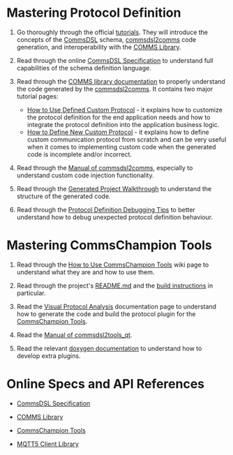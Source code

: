 # Mastering Protocol Definition

1. Go thoroughly through the official [tutorials](https://github.com/commschamp/cc_tutorial).
   They will introduce the concepts of the [CommsDSL](https://github.com/commschamp/CommsDSL-Specification)
   schema, [commsdsl2comms](https://github.com/commschamp/commsdsl) code generation,
   and interoperability with the [COMMS Library](https://github.com/commschamp/comms).

2. Read through the online [CommsDSL Specification](https://commschamp.github.io/commsdsl_spec) to
   understand full capabilities of the schema definition language.

3. Read through the [COMMS library documentation](https://commschamp.github.io/comms_doc) to
   properly understand the code generated by the [commsdsl2comms](https://github.com/commschamp/commsdsl).
   It contains two major tutorial pages:

   - [How to Use Defined Custom Protocol](https://commschamp.github.io/comms_doc/page_use_prot.html) -
     it explains how to customize the protocol definition for the end application needs and
     how to integrate the protocol definition into the
     application business logic.
   - [How to Define New Custom Protocol](https://commschamp.github.io/comms_doc/page_define_prot.html) -
     it explains how to define custom communication protocol
     from scratch and can be very useful when it comes to implementing custom code when the generated
     code is incomplete and/or incorrect.

4. Read through the [Manual of commsdsl2comms](https://github.com/commschamp/commsdsl/blob/master/doc/Manual_commsdsl2comms.md),
   especially to understand custom code injection functionality.

5. Read through the [Generated Project Walkthrough](https://github.com/commschamp/commsdsl/blob/master/doc/GeneratedProjectWalkthrough.md)
   to understand the structure of the generated code.

6. Read through the [Protocol Definition Debugging Tips](https://github.com/commschamp/commsdsl/blob/master/doc/DebugProtocolDef.md) to
   better understand how to debug unexpected protocol definition behaviour.


# Mastering CommsChampion Tools

1. Read through the [How to Use CommsChampion Tools](https://github.com/commschamp/cc_tools_qt/wiki/How-to-Use-CommsChampion-Tools)
   wiki page to understand what they are and how to use them.

2. Read through the project's [README.md](https://github.com/commschamp/cc_tools_qt) and the
   [build instructions](https://github.com/commschamp/cc_tools_qt?tab=readme-ov-file#how-to-build)
   in particular.

3. Read the [Visual Protocol Analysis](https://github.com/commschamp/commsdsl/blob/master/doc/VisualProtocolAnalysis.md)
   documentation page to understand how to generate the code and build the
   protocol plugin for the [CommsChampion Tools](https://github.com/commschamp/cc_tools_qt).

4. Read the [Manual of commsdsl2tools_qt](https://github.com/commschamp/commsdsl/blob/master/doc/Manual_commsdsl2tools_qt.md).

5. Read the relevant [doxygen documentation](https://commschamp.github.io/cc_tools_qt_doc/) to
   understand how to develop extra plugins.

# Online Specs and API References

- [CommsDSL Specification](https://commschamp.github.io/commsdsl_spec)

- [COMMS Library](https://commschamp.github.io/comms_doc/)

- [CommsChampion Tools](https://commschamp.github.io/cc_tools_qt_doc)

- [MQTT5 Client Library](https://commschamp.github.io/cc_mqtt5_client_doc)


